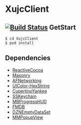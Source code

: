XujcClient
===
[![Build Status](https://travis-ci.com/luckytianyiyan/XujcIOSClient.svg?token=KxwDz7Dpc3VEyK4zS63h&branch=master)](https://travis-ci.com/luckytianyiyan/XujcIOSClient)
GetStart
---
```
$ cd XujcClient
$ pod install
```

Dependencies
---
- [ReactiveCocoa](https://github.com/ReactiveCocoa/ReactiveCocoa)
- [Masonry](https://github.com/SnapKit/Masonry)
- [AFNetworking](https://github.com/AFNetworking/AFNetworking)
- [UIColor-HexString](https://github.com/kevinrenskers/UIColor-HexString)
- [CupertinoYankee](https://github.com/mattt/CupertinoYankee)
- [SSKeychain](https://github.com/soffes/sskeychain)
- [MBProgressHUD](https://github.com/jdg/MBProgressHUD)
- [FMDB](https://github.com/ccgus/fmdb)
- [DZNEmptyDataSet](https://github.com/dzenbot/DZNEmptyDataSet)
- [MMPopupView](https://github.com/adad184/MMPopupView)
